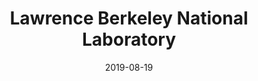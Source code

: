 ---
title: "Lawrence Berkeley National Laboratory"
collection: publications
permalink: /publication/Poster-Berkeley-Lab
excerpt: ''
date: 2019-08-19
venue: 'National Energy Research Scientific Computing (NERSC)'
paperurl: ''
citation: ''
---